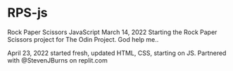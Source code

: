 # RPS-js

Rock Paper Scissors JavaScript
March 14, 2022
Starting the Rock Paper Scissors project for The Odin Project.
God help me..

April 23, 2022
started fresh, updated HTML, CSS, starting on JS.
Partnered with @StevenJBurns on replit.com
